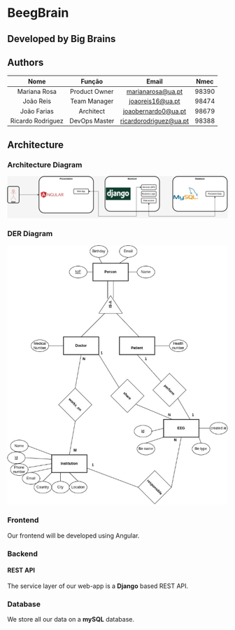 # BeegBrain
## Developed by Big Brains

## Authors

| Nome | Função | Email | Nmec |
| :---: | :---: | :---: | :---: |
| Mariana Rosa | Product Owner | marianarosa@ua.pt | 98390 |
| João Reis | Team Manager | joaoreis16@ua.pt | 98474 |
| João Farias | Architect | joaobernardo0@ua.pt | 98679 |
| Ricardo Rodriguez | DevOps Master | ricardorodriguez@ua.pt | 98388 |


## Architecture

### Architecture Diagram

![architecture](schemas/architecture.png)

### DER Diagram

![Der](schemas/bd.jpg)

### Frontend

Our frontend will be developed using Angular.

### Backend

#### REST API

The service layer of our web-app is a **Django** based REST API.

### Database

We store all our data on a **mySQL** database.

